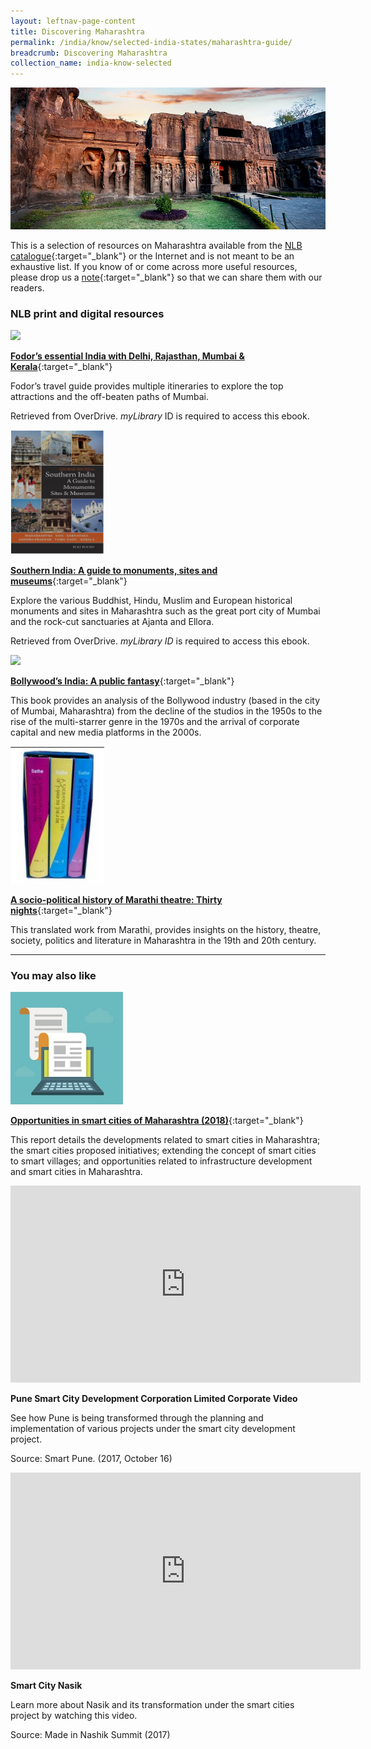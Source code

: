 ```yaml
---
layout: leftnav-page-content
title: Discovering Maharashtra
permalink: /india/know/selected-india-states/maharashtra-guide/
breadcrumb: Discovering Maharashtra
collection_name: india-know-selected
---
```


<img src="\images\india-selected\maharashtra-guide.jpg" alt="maharashtra guide" style="width:800px;" />

This is a selection of resources on Maharashtra available from the [NLB catalogue](http://catalogue.nlb.gov.sg/){:target="_blank"} or the Internet and is not meant to be an exhaustive list. If you know of or come across more useful resources, please drop us a [note](mailto:ref@nlb.gov.sg){:target="_blank"} so that we can share them with our readers.

### **NLB print and digital resources**

<img src="/images/book-covers/Fodor’s-essential-India-with-Delhi-Rajasthan-Mumbai-Kerala.png" style="width:150px;" />

[**Fodor’s essential India with Delhi, Rajasthan, Mumbai & Kerala**](https://nlb.overdrive.com/media/1979001){:target="_blank"}

Fodor’s travel guide provides multiple itineraries to explore the top attractions and the off-beaten paths of Mumbai.

Retrieved from OverDrive. *myLibrary* ID is required to access this ebook.

<img src="/images/book-covers/Southern-India-A-guide-to-monuments-sites-and-museums.png" style="width:150px;" />

[**Southern India: A guide to monuments, sites and museums**](https://nlb.overdrive.com/media/1982453){:target="_blank"}

Explore the various Buddhist, Hindu, Muslim and European historical monuments and sites in Maharashtra such as the great port city of Mumbai and the rock-cut sanctuaries at Ajanta and Ellora.

Retrieved from OverDrive. *myLibrary ID* is required to access this ebook.

<img src="/images/book-covers/Bollywood’s-India-A-public-fantasy.png" style="width:150px;" />

[**Bollywood’s India: A public fantasy**](https://nlb.overdrive.com/media/2182327){:target="_blank"}

This book provides an analysis of the Bollywood industry (based in the city of Mumbai, Maharashtra) from the decline of the studios in the 1950s to the rise of the multi-starrer genre in the 1970s and the arrival of corporate capital and new media platforms in the 2000s.

<img src="/images/book-covers/A-socio-political-history-of-Marathi-theatre-Thirty-nights.png" style="width:150px;" />

[**A socio-political history of Marathi theatre: Thirty nights**](http://eservice.nlb.gov.sg/item_holding.aspx?bid=202421235){:target="_blank"}

This translated work from Marathi, provides insights on the history, theatre, society, politics and literature in Maharashtra in the 19th and 20th century.

---

### **You may also like**

<img src="/images/resources/Article 1.jpg" style="width:180px;" />

[**Opportunities in smart cities of Maharashtra (2018)**](http://ficci.in/spdocument/20818/2-Smart-Cities-Report.pdf){:target="_blank"}

This report details the developments related to smart cities in Maharashtra; the smart cities proposed initiatives; extending the concept of smart cities to smart villages; and opportunities related to infrastructure development and smart cities in Maharashtra.

<div class="bp-youtube">
<iframe width="560" height="315" src="https://www.youtube.com/embed/rBpXF6xpSQw" frameborder="0" allow="accelerometer; autoplay; encrypted-media; gyroscope; picture-in-picture" allowfullscreen></iframe>
</div>

**Pune Smart City Development Corporation Limited Corporate Video**

See how Pune is being transformed through the planning and implementation of various projects under the smart city development project.

Source: Smart Pune. (2017, October 16)

<div class="bp-youtube">
<iframe width="560" height="315" src="https://www.youtube.com/embed/6erdrc_6gFU" frameborder="0" allow="accelerometer; autoplay; encrypted-media; gyroscope; picture-in-picture" allowfullscreen></iframe>
</div>

**Smart City Nasik**

Learn more about Nasik and its transformation under the smart cities project by watching this video.

Source: Made in Nashik Summit (2017)